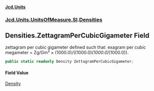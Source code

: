 #### [Jcd.Units](index 'index')
### [Jcd.Units.UnitsOfMeasure.SI](Jcd.Units.UnitsOfMeasure.SI 'Jcd.Units.UnitsOfMeasure.SI').[Densities](Densities 'Jcd.Units.UnitsOfMeasure.SI.Densities')

## Densities.ZettagramPerCubicGigameter Field

zettagram per cubic gigameter defined such that: exagram per cubic megameter = Zg/Gm³ ×
(1000.0)/((1000.0)*(1000.0)*(1000.0)).

```csharp
public static readonly Density ZettagramPerCubicGigameter;
```

#### Field Value
[Density](Density 'Jcd.Units.UnitTypes.Density')